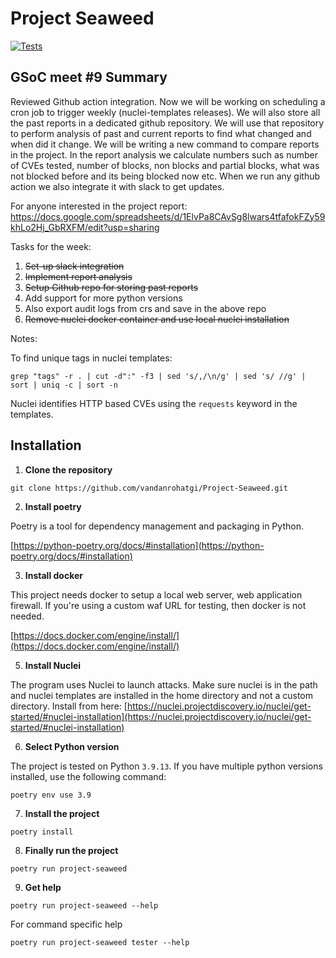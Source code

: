 # Project Seaweed

[![Tests](https://github.com/<your-username>/hypermodern-python/workflows/Tests/badge.svg)](https://github.com/vandanrohatgi/Project-Seaweed/actions?workflow=Tests)

## GSoC meet #9 Summary

Reviewed Github action integration. Now we will be working on scheduling a cron job to trigger weekly (nuclei-templates releases). We will also store all the past reports in a dedicated github repository. We will use that repository to perform analysis of past and current reports to find what changed and when did it change. We will be writing a new command to compare reports in the project. In the report analysis we calculate numbers such as number of CVEs tested, number of blocks, non blocks and partial blocks, what was not blocked before and its being blocked now etc. When we run any github action we also integrate it with slack to get updates.


For anyone interested in the project report: https://docs.google.com/spreadsheets/d/1ElvPa8CAvSg8lwars4tfafokFZy59khLo2Hj_GbRXFM/edit?usp=sharing

Tasks for the week:

1. ~~Set-up slack integration~~
2. ~~Implement report analysis~~
3. ~~Setup Github repo for storing past reports~~
4. Add support for more python versions
5. Also export audit logs from crs and save in the above repo
6. ~~Remove nuclei docker container and use local nuclei installation~~

Notes:

To find unique tags in nuclei templates:

`grep "tags" -r . | cut -d":" -f3 | sed 's/,/\n/g' | sed 's/ //g' | sort | uniq -c | sort -n`

Nuclei identifies HTTP based CVEs using the `requests` keyword in the templates.


## Installation

1. **Clone the repository**

`git clone https://github.com/vandanrohatgi/Project-Seaweed.git`

2. **Install poetry** 

Poetry is a tool for dependency management and packaging in Python. 

[https://python-poetry.org/docs/#installation](https://python-poetry.org/docs/#installation)

3. **Install docker**

This project needs docker to setup a local web server, web application firewall. If you're using a custom waf URL for testing, then docker is not needed. 

[https://docs.docker.com/engine/install/](https://docs.docker.com/engine/install/)

5. **Install Nuclei**

The program uses Nuclei to launch attacks. Make sure nuclei is in the path and nuclei templates are installed in the home directory and not a custom directory. Install from here: [https://nuclei.projectdiscovery.io/nuclei/get-started/#nuclei-installation](https://nuclei.projectdiscovery.io/nuclei/get-started/#nuclei-installation)

6. **Select Python version**

The project is tested on Python `3.9.13`. If you have multiple python versions installed, use the following command:

`poetry env use 3.9`

7. **Install the project**

`poetry install`

8. **Finally run the project**

`poetry run project-seaweed`

9. **Get help**

`poetry run project-seaweed --help`

For command specific help

`poetry run project-seaweed tester --help`